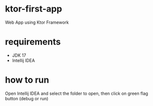 # ktor-first-app
Web App using Ktor Framework

# requirements
- JDK 17
- Intellij IDEA

# how to run
Open Intellij IDEA and select the folder to open, then click on green flag button (debug or run)
